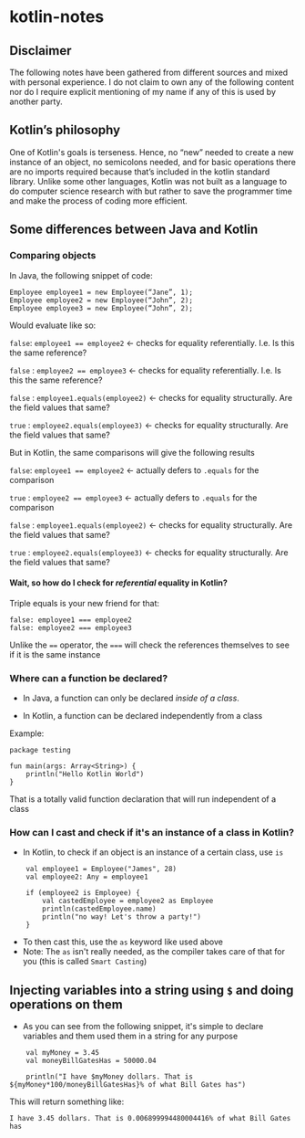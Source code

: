 # kotlin-notes

## Disclaimer

The following notes have been gathered from different sources and mixed with
personal experience. I do not claim to own any of the following content nor do I require
explicit mentioning of my name if any of this is used by another party.

## Kotlin’s philosophy

One of Kotlin's goals is terseness. Hence, no “new” needed to create a new instance of an object, no semicolons needed, and for basic operations there are no imports required because that’s included in the kotlin standard library. Unlike some other languages, Kotlin was not built as a language to do computer science research with but rather to save the programmer time and make the process of coding more efficient.

## Some differences between Java and Kotlin

### Comparing objects

In Java, the following snippet of code:

```
Employee employee1 = new Employee(“Jane”, 1);
Employee employee2 = new Employee(“John”, 2);
Employee employee3 = new Employee(“John”, 2);
```

Would evaluate like so:

`false`: `employee1 == employee2` <- checks for equality referentially. I.e. Is this the same reference?

`false` : `employee2 == employee3` <- checks for equality referentially. I.e. Is this the same reference?

`false` : `employee1.equals(employee2)` <- checks for equality structurally. Are the field values that same?

`true` : `employee2.equals(employee3)` <- checks for equality structurally. Are the field values that same?

But in Kotlin, the same comparisons will give the following results

`false`: `employee1 == employee2` <- actually defers to `.equals` for the comparison

`true` : `employee2 == employee3` <- actually defers to `.equals` for the comparison

`false` : `employee1.equals(employee2)` <- checks for equality structurally. Are the field values that same?

`true` : `employee2.equals(employee3)` <- checks for equality structurally. Are the field values that same?

#### Wait, so how do I check for *referential* equality in Kotlin?

Triple equals is your new friend for that:

```
false: employee1 === employee2
false: employee2 === employee3
```

Unlike the `==` operator, the `===` will check the references themselves to see if
it is the same instance

### Where can a function be declared?

- In Java, a function can only be declared *inside of a class*. 

- In Kotlin, a function can be declared independently from a class

Example:

```
package testing

fun main(args: Array<String>) {
    println("Hello Kotlin World")
}
```

That is a totally valid function declaration that will run independent of a class

### How can I cast and check if it's an instance of a class in Kotlin?

- In Kotlin, to check if an object is an instance of a certain class, use `is`

```
    val employee1 = Employee("James", 28)
    val employee2: Any = employee1

    if (employee2 is Employee) {
        val castedEmployee = employee2 as Employee
        println(castedEmployee.name)
        println("no way! Let's throw a party!")
    }
```

- To then cast this, use the `as` keyword like used above
- Note: The `as` isn't really needed, as the compiler takes care of that for you (this is called `Smart Casting`)

## Injecting variables into a string using `$` and doing operations on them

- As you can see from the following snippet, it's simple to declare variables and them used them
in a string for any purpose

```
    val myMoney = 3.45
    val moneyBillGatesHas = 50000.04

    println("I have $myMoney dollars. That is ${myMoney*100/moneyBillGatesHas}% of what Bill Gates has")
```

This will return something like:

`I have 3.45 dollars. That is 0.006899994480004416% of what Bill Gates has`
